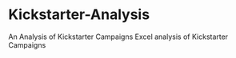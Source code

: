 # Kickstarter-Analysis
An Analysis of Kickstarter Campaigns
Excel analysis of Kickstarter Campaigns
